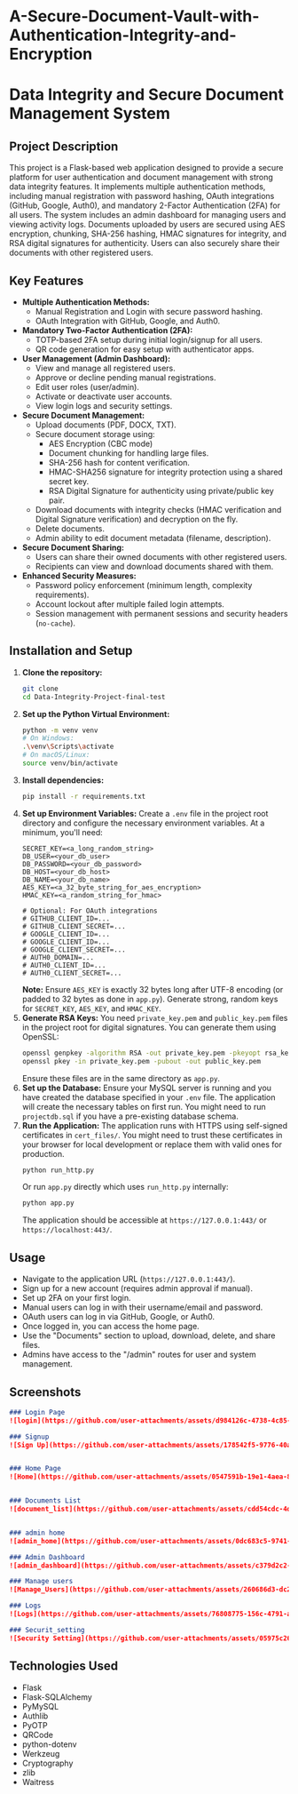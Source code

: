 # A-Secure-Document-Vault-with-Authentication-Integrity-and-Encryption
# Data Integrity and Secure Document Management System

## Project Description

This project is a Flask-based web application designed to provide a secure platform for user authentication and document management with strong data integrity features. It implements multiple authentication methods, including manual registration with password hashing, OAuth integrations (GitHub, Google, Auth0), and mandatory 2-Factor Authentication (2FA) for all users. The system includes an admin dashboard for managing users and viewing activity logs. Documents uploaded by users are secured using AES encryption, chunking, SHA-256 hashing, HMAC signatures for integrity, and RSA digital signatures for authenticity. Users can also securely share their documents with other registered users.

## Key Features

*   **Multiple Authentication Methods:**
    *   Manual Registration and Login with secure password hashing.
    *   OAuth Integration with GitHub, Google, and Auth0.
*   **Mandatory Two-Factor Authentication (2FA):**
    *   TOTP-based 2FA setup during initial login/signup for all users.
    *   QR code generation for easy setup with authenticator apps.
*   **User Management (Admin Dashboard):**
    *   View and manage all registered users.
    *   Approve or decline pending manual registrations.
    *   Edit user roles (user/admin).
    *   Activate or deactivate user accounts.
    *   View login logs and security settings.
*   **Secure Document Management:**
    *   Upload documents (PDF, DOCX, TXT).
    *   Secure document storage using:
        *   AES Encryption (CBC mode)
        *   Document chunking for handling large files.
        *   SHA-256 hash for content verification.
        *   HMAC-SHA256 signature for integrity protection using a shared secret key.
        *   RSA Digital Signature for authenticity using private/public key pair.
    *   Download documents with integrity checks (HMAC verification and Digital Signature verification) and decryption on the fly.
    *   Delete documents.
    *   Admin ability to edit document metadata (filename, description).
*   **Secure Document Sharing:**
    *   Users can share their owned documents with other registered users.
    *   Recipients can view and download documents shared with them.
*   **Enhanced Security Measures:**
    *   Password policy enforcement (minimum length, complexity requirements).
    *   Account lockout after multiple failed login attempts.
    *   Session management with permanent sessions and security headers (`no-cache`).

## Installation and Setup

1.  **Clone the repository:**
    ```bash
    git clone 
    cd Data-Integrity-Project-final-test
    ```
2.  **Set up the Python Virtual Environment:**
    ```bash
    python -m venv venv
    # On Windows:
    .\venv\Scripts\activate
    # On macOS/Linux:
    source venv/bin/activate
    ```
3.  **Install dependencies:**
    ```bash
    pip install -r requirements.txt
    ```
4.  **Set up Environment Variables:**
    Create a `.env` file in the project root directory and configure the necessary environment variables. At a minimum, you'll need:
    ```env
    SECRET_KEY=<a_long_random_string>
    DB_USER=<your_db_user>
    DB_PASSWORD=<your_db_password>
    DB_HOST=<your_db_host>
    DB_NAME=<your_db_name>
    AES_KEY=<a_32_byte_string_for_aes_encryption>
    HMAC_KEY=<a_random_string_for_hmac>

    # Optional: For OAuth integrations
    # GITHUB_CLIENT_ID=...
    # GITHUB_CLIENT_SECRET=...
    # GOOGLE_CLIENT_ID=...
    # GOOGLE_CLIENT_ID=...
    # GOOGLE_CLIENT_SECRET=...
    # AUTH0_DOMAIN=...
    # AUTH0_CLIENT_ID=...
    # AUTH0_CLIENT_SECRET=...
    ```
    **Note:** Ensure `AES_KEY` is exactly 32 bytes long after UTF-8 encoding (or padded to 32 bytes as done in `app.py`). Generate strong, random keys for `SECRET_KEY`, `AES_KEY`, and `HMAC_KEY`.
5.  **Generate RSA Keys:**
    You need `private_key.pem` and `public_key.pem` files in the project root for digital signatures. You can generate them using OpenSSL:
    ```bash
    openssl genpkey -algorithm RSA -out private_key.pem -pkeyopt rsa_keygen_bits:2048
    openssl pkey -in private_key.pem -pubout -out public_key.pem
    ```
    Ensure these files are in the same directory as `app.py`.
6.  **Set up the Database:**
    Ensure your MySQL server is running and you have created the database specified in your `.env` file. The application will create the necessary tables on first run. You might need to run `projectdb.sql` if you have a pre-existing database schema.
7.  **Run the Application:**
    The application runs with HTTPS using self-signed certificates in `cert_files/`. You might need to trust these certificates in your browser for local development or replace them with valid ones for production.
    ```bash
    python run_http.py
    ```
    Or run `app.py` directly which uses `run_http.py` internally:
    ```bash
    python app.py
    ```
    The application should be accessible at `https://127.0.0.1:443/` or `https://localhost:443/`.

## Usage

*   Navigate to the application URL (`https://127.0.0.1:443/`).
*   Sign up for a new account (requires admin approval if manual).
*   Set up 2FA on your first login.
*   Manual users can log in with their username/email and password.
*   OAuth users can log in via GitHub, Google, or Auth0.
*   Once logged in, you can access the home page.
*   Use the "Documents" section to upload, download, delete, and share files.
*   Admins have access to the "/admin" routes for user and system management.

## Screenshots


```markdown
### Login Page
![login](https://github.com/user-attachments/assets/d984126c-4738-4c85-a0ee-0bac64279c47)

### Signup
![Sign Up](https://github.com/user-attachments/assets/178542f5-9776-40a2-a5e1-41bdec601632)


### Home Page
![Home](https://github.com/user-attachments/assets/0547591b-19e1-4aea-8b8b-c44d6f145d87)


### Documents List
![document_list](https://github.com/user-attachments/assets/cdd54cdc-4dff-4e5a-a473-72fa38828800)


### admin home
![admin_home](https://github.com/user-attachments/assets/0dc683c5-9741-4d68-a798-e0ad360a4a75)

### Admin Dashboard
![admin_dashboard](https://github.com/user-attachments/assets/c379d2c2-d6c7-4878-bb45-1997f86a874c)

### Manage users
![Manage_Users](https://github.com/user-attachments/assets/260686d3-dc21-4a04-ab41-c1ddba5ffa7c)

### Logs
![Logs](https://github.com/user-attachments/assets/76808775-156c-4791-a419-45216a2c37f5)

### Securit_setting
![Security Setting](https://github.com/user-attachments/assets/05975c26-71bf-4cab-8f81-e700a82e3d23)

```



## Technologies Used

*   Flask
*   Flask-SQLAlchemy
*   PyMySQL
*   Authlib
*   PyOTP
*   QRCode
*   python-dotenv
*   Werkzeug
*   Cryptography
*   zlib
*   Waitress

